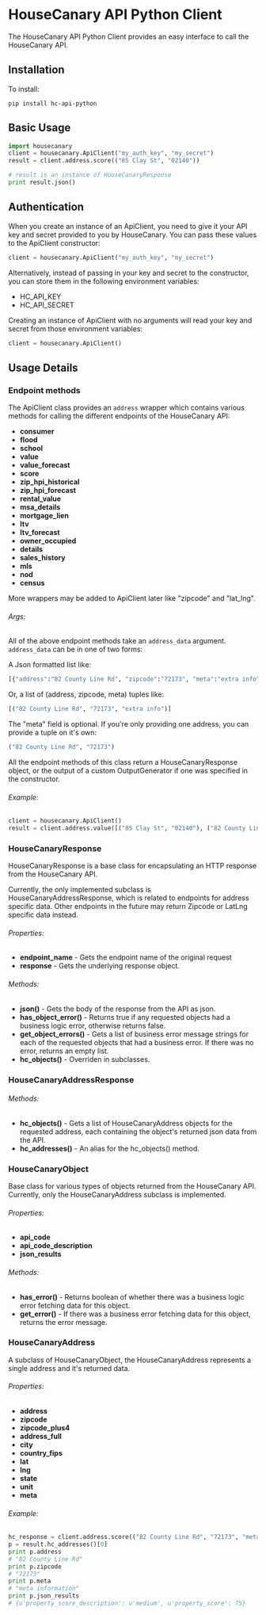 # HouseCanary API Python Client

The HouseCanary API Python Client provides an easy interface to call the HouseCanary API.

## Installation

To install:
```
pip install hc-api-python
```

## Basic Usage


```python   
import housecanary
client = housecanary.ApiClient("my_auth_key", "my_secret")
result = client.address.score(("85 Clay St", "02140"))

# result is an instance of HouseCanaryResponse
print result.json()
```

## Authentication

When you create an instance of an ApiClient, you need to give it your API key and secret provided to you by HouseCanary. You can pass these values to the ApiClient constructor:

```python
client = housecanary.ApiClient("my_auth_key", "my_secret")
```

Alternatively, instead of passing in your key and secret to the constructor, you can store them in the following environment variables:

- HC_API_KEY
- HC_API_SECRET

Creating an instance of ApiClient with no arguments will read your key and secret from those environment variables:

```python
client = housecanary.ApiClient()
```

## Usage Details

### Endpoint methods
The ApiClient class provides an `address` wrapper which contains various methods for calling the different endpoints of the HouseCanary API:

- **consumer**
- **flood**
- **school**
- **value**
- **value_forecast**
- **score**
- **zip_hpi_historical**
- **zip_hpi_forecast**
- **rental_value**
- **msa_details**
- **mortgage_lien**
- **ltv**
- **ltv_forecast**
- **owner_occupied**
- **details**
- **sales_history**
- **mls**
- **nod**
- **census**

More wrappers may be added to ApiClient later like "zipcode" and "lat_lng".

###### Args:
All of the above endpoint methods take an `address_data` argument. `address_data` can be in one of two forms:

A Json formatted list like:
```python
[{"address":"82 County Line Rd", "zipcode":"72173", "meta":"extra info"}]
```
Or, a list of (address, zipcode, meta) tuples like:
```python
[("82 County Line Rd", "72173", "extra info")]
```
The "meta" field is optional.
If you're only providing one address, you can provide a tuple on it's own:
```python
("82 County Line Rd", "72173")
```

All the endpoint methods of this class return a HouseCanaryResponse object, or the output of a custom OutputGenerator if one was specified in the constructor.

###### Example:
```python
client = housecanary.ApiClient()
result = client.address.value([("85 Clay St", "02140"), ("82 County Line Rd", "72173")])
```

### HouseCanaryResponse
HouseCanaryResponse is a base class for encapsulating an HTTP response from the HouseCanary API.

Currently, the only implemented subclass is HouseCanaryAddressResponse, which is related to endpoints for address specific data. Other endpoints in the future may return Zipcode or LatLng specific data instead.

###### Properties:
- **endpoint_name** - Gets the endpoint name of the original request
- **response** - Gets the underlying response object.
###### Methods:
- **json()** - Gets the body of the response from the API as json.
- **has_object_error()** - Returns true if any requested objects had a business logic error, otherwise returns false.
- **get_object_errors()** - Gets a list of business error message strings for each of the requested objects that had a business error. If there was no error, returns an empty list.
- **hc_objects()** - Overriden in subclasses.

### HouseCanaryAddressResponse

###### Methods:
- **hc_objects()** - Gets a list of HouseCanaryAddress objects for the requested address, each containing the object's returned json data from the API.
- **hc_addresses()** - An alias for the hc_objects() method.

### HouseCanaryObject
Base class for various types of objects returned from the HouseCanary API. Currently, only the HouseCanaryAddress subclass is implemented.

###### Properties:
- **api_code**
- **api_code_description**
- **json_results**

###### Methods:
- **has_error()** - Returns boolean of whether there was a business logic error fetching data for this object.
- **get_error()** - If there was a business error fetching data for this object, returns the error message.

### HouseCanaryAddress
A subclass of HouseCanaryObject, the HouseCanaryAddress represents a single address and it's returned data.

###### Properties:
- **address**
- **zipcode**
- **zipcode_plus4**
- **address_full**
- **city**
- **country_fips**
- **lat**
- **lng**
- **state**
- **unit**
- **meta**

###### Example:
```python
hc_response = client.address.score(("82 County Line Rd", "72173", "meta information"))
p = result.hc_addresses()[0]
print p.address
# "82 County Line Rd"
print p.zipcode
# "72173"
print p.meta
# "meta information"
print p.json_results
# {u'property_score_description': u'medium', u'property_score': 75}
```
